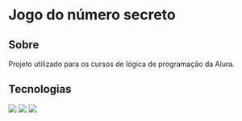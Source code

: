 <h1>Jogo do número secreto</h1>

<h2>Sobre</h2>
<p>Projeto utilizado para os cursos de lógica de programação da Alura.</p>

## Tecnologias
<div>
    <img src="https://logospng.org/download/html-5/logo-html-5-256.png">
    <img src="https://logospng.org/download/css-3/logo-css-3-256.png">
    <img src="https://logospng.org/download/javascript/logo-javascript-icon-256.png">
</div>